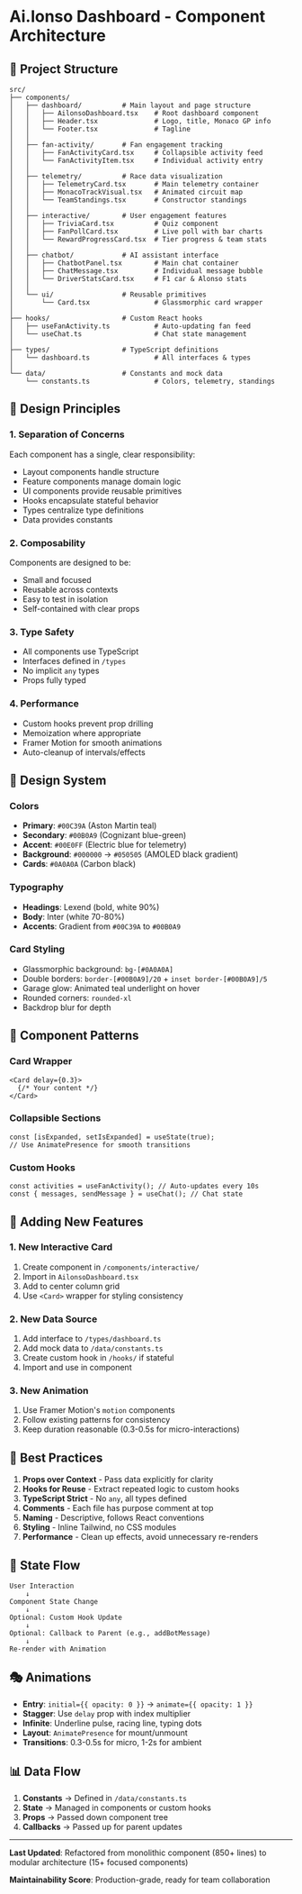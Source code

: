 # Ai.lonso Dashboard - Component Architecture

## 📁 Project Structure

```
src/
├── components/
│   ├── dashboard/          # Main layout and page structure
│   │   ├── AilonsoDashboard.tsx    # Root dashboard component
│   │   ├── Header.tsx              # Logo, title, Monaco GP info
│   │   └── Footer.tsx              # Tagline
│   │
│   ├── fan-activity/       # Fan engagement tracking
│   │   ├── FanActivityCard.tsx     # Collapsible activity feed
│   │   └── FanActivityItem.tsx     # Individual activity entry
│   │
│   ├── telemetry/          # Race data visualization
│   │   ├── TelemetryCard.tsx       # Main telemetry container
│   │   ├── MonacoTrackVisual.tsx   # Animated circuit map
│   │   └── TeamStandings.tsx       # Constructor standings
│   │
│   ├── interactive/        # User engagement features
│   │   ├── TriviaCard.tsx          # Quiz component
│   │   ├── FanPollCard.tsx         # Live poll with bar charts
│   │   └── RewardProgressCard.tsx  # Tier progress & team stats
│   │
│   ├── chatbot/            # AI assistant interface
│   │   ├── ChatbotPanel.tsx        # Main chat container
│   │   ├── ChatMessage.tsx         # Individual message bubble
│   │   └── DriverStatsCard.tsx     # F1 car & Alonso stats
│   │
│   └── ui/                 # Reusable primitives
│       └── Card.tsx                # Glassmorphic card wrapper
│
├── hooks/                  # Custom React hooks
│   ├── useFanActivity.ts           # Auto-updating fan feed
│   └── useChat.ts                  # Chat state management
│
├── types/                  # TypeScript definitions
│   └── dashboard.ts                # All interfaces & types
│
└── data/                   # Constants and mock data
    └── constants.ts                # Colors, telemetry, standings

```

## 🎯 Design Principles

### 1. **Separation of Concerns**
Each component has a single, clear responsibility:
- Layout components handle structure
- Feature components manage domain logic
- UI components provide reusable primitives
- Hooks encapsulate stateful behavior
- Types centralize type definitions
- Data provides constants

### 2. **Composability**
Components are designed to be:
- Small and focused
- Reusable across contexts
- Easy to test in isolation
- Self-contained with clear props

### 3. **Type Safety**
- All components use TypeScript
- Interfaces defined in `/types`
- No implicit `any` types
- Props fully typed

### 4. **Performance**
- Custom hooks prevent prop drilling
- Memoization where appropriate
- Framer Motion for smooth animations
- Auto-cleanup of intervals/effects

## 🎨 Design System

### Colors
- **Primary**: `#00C39A` (Aston Martin teal)
- **Secondary**: `#00B0A9` (Cognizant blue-green)
- **Accent**: `#00E0FF` (Electric blue for telemetry)
- **Background**: `#000000` → `#050505` (AMOLED black gradient)
- **Cards**: `#0A0A0A` (Carbon black)

### Typography
- **Headings**: Lexend (bold, white 90%)
- **Body**: Inter (white 70-80%)
- **Accents**: Gradient from `#00C39A` to `#00B0A9`

### Card Styling
- Glassmorphic background: `bg-[#0A0A0A]`
- Double borders: `border-[#00B0A9]/20` + `inset border-[#00B0A9]/5`
- Garage glow: Animated teal underlight on hover
- Rounded corners: `rounded-xl`
- Backdrop blur for depth

## 🔧 Component Patterns

### Card Wrapper
```tsx
<Card delay={0.3}>
  {/* Your content */}
</Card>
```

### Collapsible Sections
```tsx
const [isExpanded, setIsExpanded] = useState(true);
// Use AnimatePresence for smooth transitions
```

### Custom Hooks
```tsx
const activities = useFanActivity(); // Auto-updates every 10s
const { messages, sendMessage } = useChat(); // Chat state
```

## 📝 Adding New Features

### 1. New Interactive Card
1. Create component in `/components/interactive/`
2. Import in `AilonsoDashboard.tsx`
3. Add to center column grid
4. Use `<Card>` wrapper for styling consistency

### 2. New Data Source
1. Add interface to `/types/dashboard.ts`
2. Add mock data to `/data/constants.ts`
3. Create custom hook in `/hooks/` if stateful
4. Import and use in component

### 3. New Animation
1. Use Framer Motion's `motion` components
2. Follow existing patterns for consistency
3. Keep duration reasonable (0.3-0.5s for micro-interactions)

## 🚀 Best Practices

1. **Props over Context** - Pass data explicitly for clarity
2. **Hooks for Reuse** - Extract repeated logic to custom hooks
3. **TypeScript Strict** - No `any`, all types defined
4. **Comments** - Each file has purpose comment at top
5. **Naming** - Descriptive, follows React conventions
6. **Styling** - Inline Tailwind, no CSS modules
7. **Performance** - Clean up effects, avoid unnecessary re-renders

## 🔄 State Flow

```
User Interaction
    ↓
Component State Change
    ↓
Optional: Custom Hook Update
    ↓
Optional: Callback to Parent (e.g., addBotMessage)
    ↓
Re-render with Animation
```

## 🎭 Animations

- **Entry**: `initial={{ opacity: 0 }}` → `animate={{ opacity: 1 }}`
- **Stagger**: Use `delay` prop with index multiplier
- **Infinite**: Underline pulse, racing line, typing dots
- **Layout**: `AnimatePresence` for mount/unmount
- **Transitions**: 0.3-0.5s for micro, 1-2s for ambient

## 📊 Data Flow

1. **Constants** → Defined in `/data/constants.ts`
2. **State** → Managed in components or custom hooks
3. **Props** → Passed down component tree
4. **Callbacks** → Passed up for parent updates

---

**Last Updated**: Refactored from monolithic component (850+ lines) to modular architecture (15+ focused components)

**Maintainability Score**: Production-grade, ready for team collaboration

